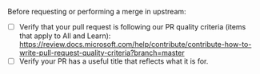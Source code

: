 Before requesting or performing a merge in upstream:

- [ ] Verify that your pull request is following our PR quality criteria (items that apply to All and Learn):
       https://review.docs.microsoft.com/help/contribute/contribute-how-to-write-pull-request-quality-criteria?branch=master
- [ ] Verify your PR has a useful title that reflects what it is for.
